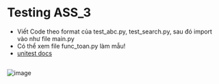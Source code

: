 # Testing ASS_3
- Viết Code theo format của test_abc.py, test_search.py, sau đó import vào như file main.py
-  Có thể xem file func_toan.py làm mẫu!
- [unitest docs](https://docs.python.org/3/library/unittest.html)
##
![image](https://media4.giphy.com/media/v1.Y2lkPTc5MGI3NjExb3E5cmxtaDY3emNsZng2Y3N4dDYyOWl3dzY4YXk1ZXJxbjhrMDI4diZlcD12MV9pbnRlcm5hbF9naWZfYnlfaWQmY3Q9Zw/YRThiAEEYVNtC5acLO/giphy.gif)

